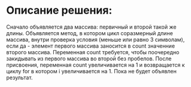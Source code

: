 # Описание решения:

Сначало объявляется два массива: первичный и второй такой же длины. Объявляется метод, в котором цикл соразмерный длине массива, внутри проверка условия (меньше или равно 3 символам), если да - элемент первого массива заносится в count значенние второго массива. Переменная count требуется, чтобы поочередно закидывать из первого массива во второй без пробелов. После присвоения, переменная count увеличивается на 1 и возвращается к циклу for в котором i увеличивается на 1. Пока не будет объявлен результат.